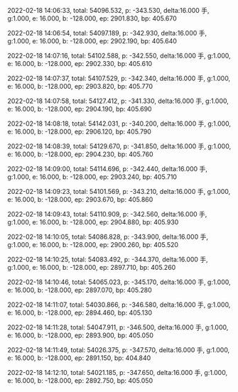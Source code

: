 2022-02-18 14:06:33, total: 54096.532, p: -343.530, delta:16.000 手, g:1.000, e: 16.000, b: -128.000, ep: 2901.830, bp: 405.670

2022-02-18 14:06:54, total: 54097.189, p: -342.930, delta:16.000 手, g:1.000, e: 16.000, b: -128.000, ep: 2902.190, bp: 405.640

2022-02-18 14:07:16, total: 54102.588, p: -342.550, delta:16.000 手, g:1.000, e: 16.000, b: -128.000, ep: 2902.330, bp: 405.610

2022-02-18 14:07:37, total: 54107.529, p: -342.340, delta:16.000 手, g:1.000, e: 16.000, b: -128.000, ep: 2903.820, bp: 405.770

2022-02-18 14:07:58, total: 54127.412, p: -341.330, delta:16.000 手, g:1.000, e: 16.000, b: -128.000, ep: 2904.190, bp: 405.690

2022-02-18 14:08:18, total: 54142.031, p: -340.200, delta:16.000 手, g:1.000, e: 16.000, b: -128.000, ep: 2906.120, bp: 405.790

2022-02-18 14:08:39, total: 54129.670, p: -341.850, delta:16.000 手, g:1.000, e: 16.000, b: -128.000, ep: 2904.230, bp: 405.760

2022-02-18 14:09:00, total: 54114.696, p: -342.440, delta:16.000 手, g:1.000, e: 16.000, b: -128.000, ep: 2903.240, bp: 405.710

2022-02-18 14:09:23, total: 54101.569, p: -343.210, delta:16.000 手, g:1.000, e: 16.000, b: -128.000, ep: 2903.670, bp: 405.860

2022-02-18 14:09:43, total: 54110.909, p: -342.560, delta:16.000 手, g:1.000, e: 16.000, b: -128.000, ep: 2904.880, bp: 405.930

2022-02-18 14:10:05, total: 54086.828, p: -343.900, delta:16.000 手, g:1.000, e: 16.000, b: -128.000, ep: 2900.260, bp: 405.520

2022-02-18 14:10:25, total: 54083.492, p: -344.370, delta:16.000 手, g:1.000, e: 16.000, b: -128.000, ep: 2897.710, bp: 405.260

2022-02-18 14:10:46, total: 54065.023, p: -345.170, delta:16.000 手, g:1.000, e: 16.000, b: -128.000, ep: 2897.070, bp: 405.280

2022-02-18 14:11:07, total: 54030.866, p: -346.580, delta:16.000 手, g:1.000, e: 16.000, b: -128.000, ep: 2894.460, bp: 405.130

2022-02-18 14:11:28, total: 54047.911, p: -346.500, delta:16.000 手, g:1.000, e: 16.000, b: -128.000, ep: 2893.900, bp: 405.050

2022-02-18 14:11:49, total: 54026.375, p: -347.570, delta:16.000 手, g:1.000, e: 16.000, b: -128.000, ep: 2891.150, bp: 404.840

2022-02-18 14:12:10, total: 54021.185, p: -347.650, delta:16.000 手, g:1.000, e: 16.000, b: -128.000, ep: 2892.750, bp: 405.050
